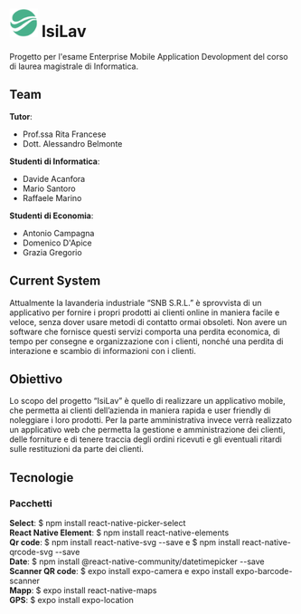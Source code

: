 
# <img src="https://github.com/mario-santoro/EMAD2020_IsiLav/blob/mario-santoro/image/icona-verde.png?raw=true" width="50" height="50"> IsiLav 

Progetto per l'esame Enterprise Mobile Application Devolopment del corso di laurea magistrale di Informatica.
## Team
**Tutor**:
 - Prof.ssa Rita Francese
 - Dott. Alessandro Belmonte

**Studenti di Informatica**:
 - Davide Acanfora
 - Mario Santoro
 - Raffaele Marino
 
**Studenti di Economia**:
 - Antonio Campagna
 - Domenico D'Apice
 - Grazia Gregorio

## Current System
Attualmente la lavanderia industriale “SNB S.R.L.” è sprovvista di un applicativo per fornire i propri prodotti ai clienti online in maniera facile e veloce, senza dover usare metodi di contatto ormai obsoleti. Non avere un software che fornisce questi servizi comporta una perdita economica, di tempo per consegne e organizzazione con i clienti, nonché una perdita di interazione e scambio di informazioni con i clienti.
## Obiettivo
Lo scopo del progetto “IsiLav” è quello di realizzare un applicativo mobile, che permetta ai clienti dell’azienda in maniera rapida e user friendly di noleggiare i loro prodotti. Per la parte amministrativa invece verrà realizzato un applicativo web che permetta la gestione e amministrazione dei clienti, delle forniture e di tenere traccia degli ordini ricevuti e gli eventuali ritardi sulle restituzioni da parte dei clienti.
## Tecnologie
### Pacchetti
<b>Select</b>: $ npm install react-native-picker-select </br>
<b>React Native Element</b>: $ npm install react-native-elements </br>
<b>Qr code</b>: $ npm install react-native-svg --save e $ npm install react-native-qrcode-svg --save </br>
<b>Date</b>: $ npm install @react-native-community/datetimepicker --save </br>
<b>Scanner QR code</b>: $ expo install expo-camera e expo install expo-barcode-scanner</br>
<b>Mapp</b>: $ expo install react-native-maps</br>
<b>GPS</b>: $ expo install expo-location</br>
